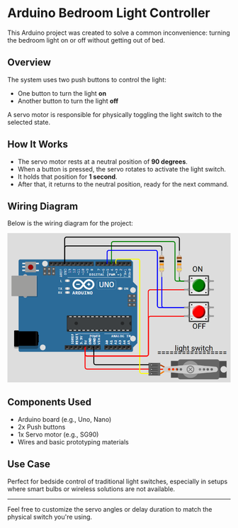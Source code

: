 # Arduino Bedroom Light Controller

This Arduino project was created to solve a common inconvenience: turning the bedroom light on or off without getting out of bed.

## Overview

The system uses two push buttons to control the light:
- One button to turn the light **on**
- Another button to turn the light **off**

A servo motor is responsible for physically toggling the light switch to the selected state.

## How It Works

- The servo motor rests at a neutral position of **90 degrees**.
- When a button is pressed, the servo rotates to activate the light switch.
- It holds that position for **1 second**.
- After that, it returns to the neutral position, ready for the next command.

## Wiring Diagram

Below is the wiring diagram for the project:

![Wiring Diagram](wiring-diagram.png)

## Components Used

- Arduino board (e.g., Uno, Nano)
- 2x Push buttons
- 1x Servo motor (e.g., SG90)
- Wires and basic prototyping materials

## Use Case

Perfect for bedside control of traditional light switches, especially in setups where smart bulbs or wireless solutions are not available.

---

Feel free to customize the servo angles or delay duration to match the physical switch you're using.
